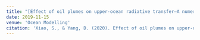 ```yaml
---
title: "[Effect of oil plumes on upper-ocean radiative transfer—A numerical study](https://www.sciencedirect.com/science/article/pii/S1463500319300629)"
date: 2019-11-15
venue: 'Ocean Modelling'
citation: 'Xiao, S., & Yang, D. (2020). Effect of oil plumes on upper-ocean radiative transfer—A numerical study. Ocean Modelling, 145, 101522.'
---
```

